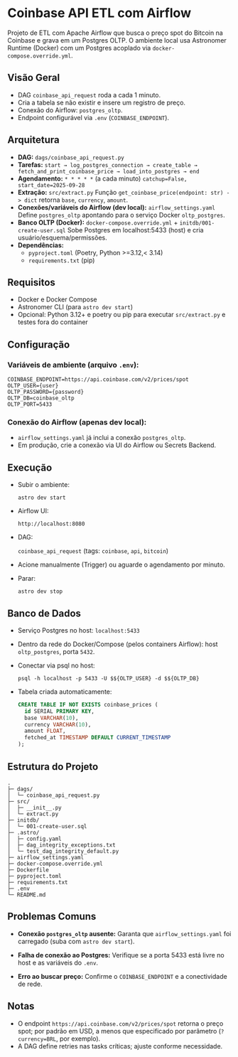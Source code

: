 # Coinbase API ETL com Airflow

Projeto de ETL com Apache Airflow que busca o preço spot do Bitcoin na Coinbase e grava em um Postgres OLTP. O ambiente local usa Astronomer Runtime (Docker) com um Postgres acoplado via `docker-compose.override.yml`.

## Visão Geral

- DAG `coinbase_api_request` roda a cada 1 minuto.
- Cria a tabela se não existir e insere um registro de preço.
- Conexão do Airflow: `postgres_oltp`.
- Endpoint configurável via `.env` (`COINBASE_ENDPOINT`).

## Arquitetura

- **DAG:** `dags/coinbase_api_request.py`
- **Tarefas:**
  `start → log_postgres_connection → create_table → fetch_and_print_coinbase_price → load_into_postgres → end`
- **Agendamento:** `* * * * *` (a cada minuto)
  `catchup=False, start_date=2025-09-28`
- **Extração:** `src/extract.py`
  Função `get_coinbase_price(endpoint: str) -> dict` retorna `base`, `currency`, `amount`.
- **Conexões/variáveis do Airflow (dev local):** `airflow_settings.yaml`
  Define `postgres_oltp` apontando para o serviço Docker `oltp_postgres`.
- **Banco OLTP (Docker):** `docker-compose.override.yml` + `initdb/001-create-user.sql`
  Sobe Postgres em localhost:5433 (host) e cria usuário/esquema/permissões.
- **Dependências:**
  - `pyproject.toml` (Poetry, Python >=3.12,< 3.14)
  - `requirements.txt` (pip)

## Requisitos

- Docker e Docker Compose
- Astronomer CLI (para `astro dev start`)
- Opcional: Python 3.12+ e poetry ou pip para executar `src/extract.py` e testes fora do container

## Configuração

### Variáveis de ambiente (arquivo `.env`):

```
COINBASE_ENDPOINT=https://api.coinbase.com/v2/prices/spot
OLTP_USER={user}
OLTP_PASSWORD={password}
OLTP_DB=coinbase_oltp
OLTP_PORT=5433
```

### Conexão do Airflow (apenas dev local):

- `airflow_settings.yaml` já inclui a conexão `postgres_oltp`.
- Em produção, crie a conexão via UI do Airflow ou Secrets Backend.

## Execução

- Subir o ambiente:

  ```
  astro dev start
  ```

- Airflow UI:

  ```
  http://localhost:8080
  ```

- DAG:

  `coinbase_api_request` (tags: `coinbase`, `api`, `bitcoin`)

- Acione manualmente (Trigger) ou aguarde o agendamento por minuto.

- Parar:

  ```
  astro dev stop
  ```


## Banco de Dados

- Serviço Postgres no host: `localhost:5433`
- Dentro da rede do Docker/Compose (pelos containers Airflow): host `oltp_postgres`, porta `5432`.
- Conectar via psql no host:

  ```
  psql -h localhost -p 5433 -U $${OLTP_USER} -d $${OLTP_DB}
  ```

- Tabela criada automaticamente:

  ```sql
  CREATE TABLE IF NOT EXISTS coinbase_prices (
    id SERIAL PRIMARY KEY,
    base VARCHAR(10),
    currency VARCHAR(10),
    amount FLOAT,
    fetched_at TIMESTAMP DEFAULT CURRENT_TIMESTAMP
  );
  ```

## Estrutura do Projeto

```
.
├─ dags/
│  └─ coinbase_api_request.py
├─ src/
│  ├─ __init__.py
│  └─ extract.py
├─ initdb/
│  └─ 001-create-user.sql
├─ .astro/
│  ├─ config.yaml
│  ├─ dag_integrity_exceptions.txt
│  └─ test_dag_integrity_default.py
├─ airflow_settings.yaml
├─ docker-compose.override.yml
├─ Dockerfile
├─ pyproject.toml
├─ requirements.txt
├─ .env
└─ README.md
```

## Problemas Comuns

- **Conexão `postgres_oltp` ausente:**
  Garanta que `airflow_settings.yaml` foi carregado (suba com `astro dev start`).

- **Falha de conexão ao Postgres:**
  Verifique se a porta 5433 está livre no host e as variáveis do `.env`.

- **Erro ao buscar preço:**
  Confirme o `COINBASE_ENDPOINT` e a conectividade de rede.

## Notas

- O endpoint `https://api.coinbase.com/v2/prices/spot` retorna o preço spot; por padrão em USD, a menos que especificado por parâmetro (`?currency=BRL`, por exemplo).
- A DAG define retries nas tasks críticas; ajuste conforme necessidade.
